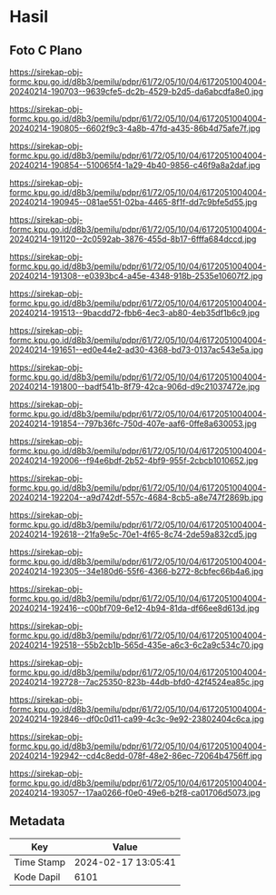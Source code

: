 # Hasil

## Foto C Plano

https://sirekap-obj-formc.kpu.go.id/d8b3/pemilu/pdpr/61/72/05/10/04/6172051004004-20240214-190703--9639cfe5-dc2b-4529-b2d5-da6abcdfa8e0.jpg

https://sirekap-obj-formc.kpu.go.id/d8b3/pemilu/pdpr/61/72/05/10/04/6172051004004-20240214-190805--6602f9c3-4a8b-47fd-a435-86b4d75afe7f.jpg

https://sirekap-obj-formc.kpu.go.id/d8b3/pemilu/pdpr/61/72/05/10/04/6172051004004-20240214-190854--510065f4-1a29-4b40-9856-c46f9a8a2daf.jpg

https://sirekap-obj-formc.kpu.go.id/d8b3/pemilu/pdpr/61/72/05/10/04/6172051004004-20240214-190945--081ae551-02ba-4465-8f1f-dd7c9bfe5d55.jpg

https://sirekap-obj-formc.kpu.go.id/d8b3/pemilu/pdpr/61/72/05/10/04/6172051004004-20240214-191120--2c0592ab-3876-455d-8b17-6fffa684dccd.jpg

https://sirekap-obj-formc.kpu.go.id/d8b3/pemilu/pdpr/61/72/05/10/04/6172051004004-20240214-191308--e0393bc4-a45e-4348-918b-2535e10607f2.jpg

https://sirekap-obj-formc.kpu.go.id/d8b3/pemilu/pdpr/61/72/05/10/04/6172051004004-20240214-191513--9bacdd72-fbb6-4ec3-ab80-4eb35df1b6c9.jpg

https://sirekap-obj-formc.kpu.go.id/d8b3/pemilu/pdpr/61/72/05/10/04/6172051004004-20240214-191651--ed0e44e2-ad30-4368-bd73-0137ac543e5a.jpg

https://sirekap-obj-formc.kpu.go.id/d8b3/pemilu/pdpr/61/72/05/10/04/6172051004004-20240214-191800--badf541b-8f79-42ca-906d-d9c21037472e.jpg

https://sirekap-obj-formc.kpu.go.id/d8b3/pemilu/pdpr/61/72/05/10/04/6172051004004-20240214-191854--797b36fc-750d-407e-aaf6-0ffe8a630053.jpg

https://sirekap-obj-formc.kpu.go.id/d8b3/pemilu/pdpr/61/72/05/10/04/6172051004004-20240214-192006--f94e6bdf-2b52-4bf9-955f-2cbcb1010652.jpg

https://sirekap-obj-formc.kpu.go.id/d8b3/pemilu/pdpr/61/72/05/10/04/6172051004004-20240214-192204--a9d742df-557c-4684-8cb5-a8e747f2869b.jpg

https://sirekap-obj-formc.kpu.go.id/d8b3/pemilu/pdpr/61/72/05/10/04/6172051004004-20240214-192618--21fa9e5c-70e1-4f65-8c74-2de59a832cd5.jpg

https://sirekap-obj-formc.kpu.go.id/d8b3/pemilu/pdpr/61/72/05/10/04/6172051004004-20240214-192305--34e180d6-55f6-4366-b272-8cbfec66b4a6.jpg

https://sirekap-obj-formc.kpu.go.id/d8b3/pemilu/pdpr/61/72/05/10/04/6172051004004-20240214-192416--c00bf709-6e12-4b94-81da-df66ee8d613d.jpg

https://sirekap-obj-formc.kpu.go.id/d8b3/pemilu/pdpr/61/72/05/10/04/6172051004004-20240214-192518--55b2cb1b-565d-435e-a6c3-6c2a9c534c70.jpg

https://sirekap-obj-formc.kpu.go.id/d8b3/pemilu/pdpr/61/72/05/10/04/6172051004004-20240214-192728--7ac25350-823b-44db-bfd0-42f4524ea85c.jpg

https://sirekap-obj-formc.kpu.go.id/d8b3/pemilu/pdpr/61/72/05/10/04/6172051004004-20240214-192846--df0c0d11-ca99-4c3c-9e92-23802404c6ca.jpg

https://sirekap-obj-formc.kpu.go.id/d8b3/pemilu/pdpr/61/72/05/10/04/6172051004004-20240214-192942--cd4c8edd-078f-48e2-86ec-72064b4756ff.jpg

https://sirekap-obj-formc.kpu.go.id/d8b3/pemilu/pdpr/61/72/05/10/04/6172051004004-20240214-193057--17aa0266-f0e0-49e6-b2f8-ca01706d5073.jpg


## Metadata

| Key        | Value               |
| ---------- | ------------------- |
| Time Stamp | 2024-02-17 13:05:41 |
| Kode Dapil | 6101                |



